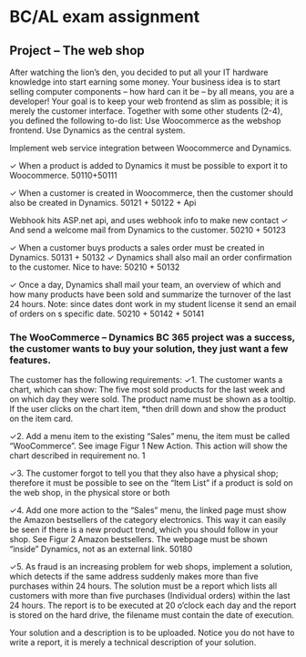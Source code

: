 # BC/AL exam assignment

## Project – The web shop

After watching the lion’s den, you decided to put all your
IT hardware knowledge into start earning some money.
Your business idea is to start selling computer components – how hard can it be – by all means, you are a
developer!
Your goal is to keep your web frontend as slim as possible; it is merely the customer interface.
Together with some other students (2-4), you defined the following to-do list:
Use Woocommerce as the webshop frontend.
Use Dynamics as the central system.

Implement web service integration between Woocommerce and Dynamics.

✓   When a product is added to Dynamics it must be possible to export it to Woocommerce. 
50110+50111

✓   When a customer is created in Woocommerce, then the customer should also be created in 
Dynamics. 
50121 + 50122 + Api

Webhook hits ASP.net api, and uses webhook info to make new contact
✓   And send a welcome mail from Dynamics to the customer. 
50210 + 50123

✓   When a customer buys products a sales order must be created in Dynamics.
50131 + 50132
✓       Dynamics shall also mail an order confirmation to the customer.
Nice to have:
50210 + 50132

✓   Once a day, Dynamics shall mail your team, an overview of which and how many
products have been sold and summarize the turnover of the last 24 hours.
Note: since dates dont work in my student license it send an email of orders on s specific date.
50210 + 50142 + 50141


### The WooCommerce – Dynamics BC 365 project was a success, the customer wants to buy your solution, they just want a few features.
The customer has the following requirements:
✓1.
The customer wants a chart, which can show:
The five most sold products for the last week and on which day they were sold. The product name must be
shown as a tooltip. If the user clicks on the chart item, 
*then drill down and show the product on the item
card.

✓2.
Add a menu item to the existing “Sales” menu, the item must be called “WooCommerce”. See image Figur
1 New Action.
This action will show the chart described in requirement no. 1

✓3.
The customer forgot to tell you that they also have a physical shop; therefore it must be possible to see on
the “Item List” if a product is sold on the web shop, in the physical store or both

✓4.
Add one more action to the “Sales” menu, the linked page must show the Amazon bestsellers of the
category electronics. This way it can easily be seen if there is a new product trend, which you should follow
in your shop. See Figur 2 Amazon bestsellers. The webpage must be shown “inside” Dynamics, not as an
external link.
50180

✓5.
As fraud is an increasing problem for web shops, implement a solution, which detects if the same address
suddenly makes more than five purchases within 24 hours.
The solution must be a report which lists all customers with more than five purchases (Individual orders)
within the last 24 hours. The report is to be executed at 20 o’clock each day and the report is stored on the
hard drive, the filename must contain the date of execution.

Your solution and a description is to be uploaded. Notice you do not have to write a report, it is merely a
technical description of your solution.